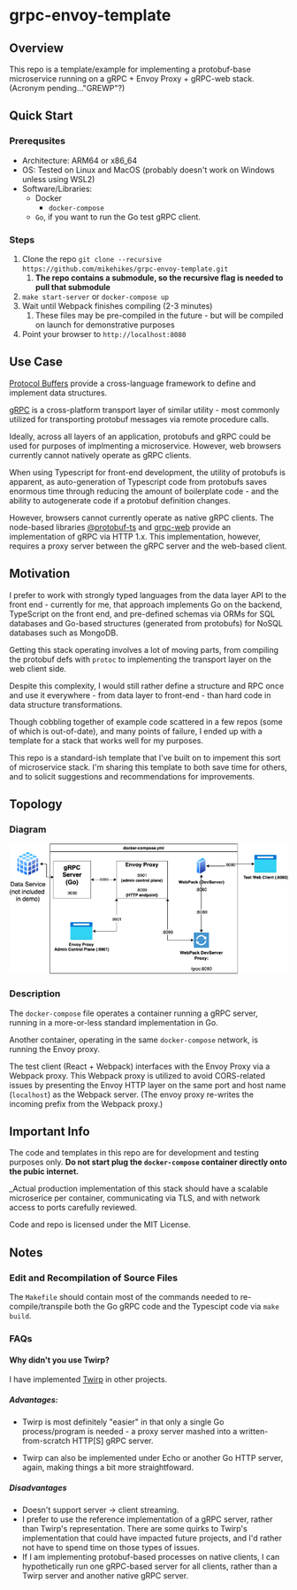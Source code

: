 # grpc-envoy-template

## Overview

This repo is a template/example for implementing a protobuf-base microservice running on a gRPC + Envoy Proxy + gRPC-web stack. (Acronym pending..."GREWP"?)

## Quick Start

### Prerequsites

- Architecture: ARM64 or x86_64
- OS: Tested on Linux and MacOS (probably doesn't work on Windows unless using WSL2)
- Software/Libraries:
  - Docker
    - `docker-compose` 
  - `Go`, if you want to run the Go test gRPC client.

### Steps

1. Clone the repo `git clone --recursive https://github.com/mikehikes/grpc-envoy-template.git`
   1. __The repo contains a submodule, so the recursive flag is needed to pull that submodule__
2. `make start-server` or `docker-compose up`
3. Wait until Webpack finishes compiling (2-3 minutes)
   1. These files may be pre-compiled in the future - but will be compiled on launch for demonstrative purposes
4. Point your browser to `http://localhost:8080`

## Use Case

[Protocol Buffers](https://developers.google.com/protocol-buffers/docs/proto3) provide a cross-language framework to define and implement data structures.

[gRPC](https://grpc.io/) is a cross-platform transport layer of similar utility - most commonly utilized for transporting protobuf messages via remote procedure calls.

Ideally, across all layers of an application, protobufs and gRPC could be used for purposes of implmenting a microservice. However, web browsers currently cannot natively operate as gRPC clients.

When using Typescript for front-end development, the utility of protobufs is apparent, as auto-generation of Typescript code from protobufs saves enormous time through reducing the amount of boilerplate code - and the ability to autogenerate code if a protobuf definition changes. 

However, browsers cannot currently operate as native gRPC clients. The node-based libraries [@protobuf-ts](https://www.npmjs.com/package/@protobuf-ts) and [grpc-web](https://github.com/grpc/grpc-web) provide an implementation of gRPC via HTTP 1.x. This implementation, however, requires a proxy server between the gRPC server and the web-based client.


## Motivation

I prefer to work with strongly typed languages from the data layer API to the front end - currently for me, that approach implements Go on the backend, TypeScript on the front end, and pre-defined schemas via ORMs for SQL databases and Go-based structures (generated from protobufs) for NoSQL databases such as MongoDB.

Getting this stack operating involves a lot of moving parts, from compiling the protobuf defs with `protoc` to implementing the transport layer on the web client side.

Despite this complexity, I would still rather define a structure and RPC once and use it everywhere - from data layer to front-end - than hard code in data structure transformations.

Though cobbling together of example code scattered in a few repos (some of which is out-of-date), and many points of failure, I ended up with a template for a stack that works well for my purposes.

This repo is a standard-ish template that I've built on to impement this sort of microservice stack. I'm sharing this template to both save time for others, and to solicit suggestions and recommendations for improvements.

## Topology

### Diagram

![Diagram of proxy and server topology](StackDiagram.drawio2.png)

### Description

The `docker-compose` file operates a container running a gRPC server, running in a more-or-less standard implementation in Go.

Another container, operating in the same `docker-compose` network, is running the Envoy proxy. 

The test client (React + Webpack) interfaces with the Envoy Proxy via a Webpack proxy. This Webpack proxy is utilized to avoid CORS-related issues by presenting the Envoy HTTP layer on the same port and host name (`localhost`) as the Webpack server. (The envoy proxy re-writes the incoming prefix from the Webpack proxy.)

## Important Info

The code and templates in this repo are for development and testing purposes only. __Do not start plug the `docker-compose` container directly onto the pubic internet.__

_Actual production implementation of this stack should have a scalable microserice per container, communicating via TLS, and with network access to ports carefully reviewed.

Code and repo is licensed under the MIT License. 

## Notes

### Edit and Recompilation of Source Files

The `Makefile` should contain most of the commands needed to re-compile/transpile both the Go gRPC code and the Typescipt code via `make build`.

### FAQs

#### Why didn't you use Twirp?

I have implemented [Twirp](https://github.com/twitchtv/twirp) in other projects.

##### Advantages:

- Twirp is most definitely "easier" in that only a single Go process/program is needed - a proxy server mashed into a written-from-scratch HTTP[S] gRPC server.

- Twirp can also be implemented under Echo or another Go HTTP server, again, making things a bit more straightfoward.

##### Disadvantages

- Doesn't support server -> client streaming.
- I prefer to use the reference implementation of a gRPC server, rather than Twirp's representation. There are some quirks to Twirp's implementation that could have impacted future projects, and I'd rather not have to spend time on those types of issues.
- If I am implementing protobuf-based processes on native clients, I can hypothetically run one gRPC-based server for all clients, rather than a Twirp server and another native gRPC server.
